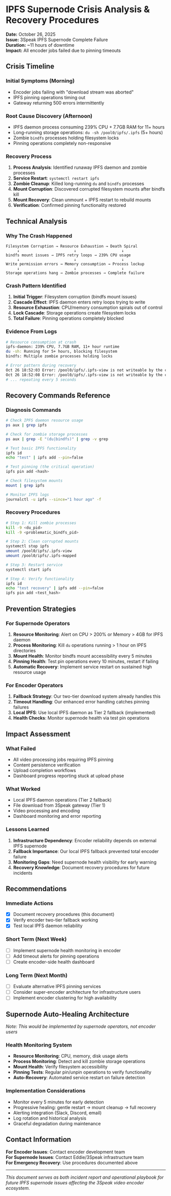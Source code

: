 # IPFS Supernode Crisis Analysis & Recovery Procedures

**Date:** October 26, 2025  
**Issue:** 3Speak IPFS Supernode Complete Failure  
**Duration:** ~11 hours of downtime  
**Impact:** All encoder jobs failed due to pinning timeouts

## Crisis Timeline

### Initial Symptoms (Morning)
- Encoder jobs failing with "download stream was aborted" 
- IPFS pinning operations timing out
- Gateway returning 500 errors intermittently

### Root Cause Discovery (Afternoon)
- IPFS daemon process consuming 239% CPU + 7.7GB RAM for 11+ hours
- Long-running storage operations: `du -sh /pool0/ipfs/.ipfs` (5+ hours)
- Zombie `bindfs` processes holding filesystem locks
- Pinning operations completely non-responsive

### Recovery Process
1. **Process Analysis**: Identified runaway IPFS daemon and zombie processes
2. **Service Restart**: `systemctl restart ipfs` 
3. **Zombie Cleanup**: Killed long-running `du` and `bindfs` processes
4. **Mount Corruption**: Discovered corrupted filesystem mounts after bindfs kill
5. **Mount Recovery**: Clean unmount + IPFS restart to rebuild mounts
6. **Verification**: Confirmed pinning functionality restored

## Technical Analysis

### Why The Crash Happened
```
Filesystem Corruption → Resource Exhaustion → Death Spiral
     ↓                        ↓                    ↓
bindfs mount issues → IPFS retry loops → 239% CPU usage
     ↓                        ↓                    ↓
Write permission errors → Memory consumption → Process lockup
     ↓                        ↓                    ↓
Storage operations hang → Zombie processes → Complete failure
```

### Crash Pattern Identified
1. **Initial Trigger**: Filesystem corruption (bindfs mount issues)
2. **Cascade Effect**: IPFS daemon enters retry loops trying to write
3. **Resource Exhaustion**: CPU/memory consumption spirals out of control
4. **Lock Cascade**: Storage operations create filesystem locks
5. **Total Failure**: Pinning operations completely blocked

### Evidence From Logs
```bash
# Resource consumption at crash
ipfs-daemon: 239% CPU, 7.7GB RAM, 11+ hour runtime
du -sh: Running for 5+ hours, blocking filesystem
bindfs: Multiple zombie processes holding locks

# Error pattern during recovery
Oct 26 18:52:03 Error: /pool0/ipfs/.ipfs-view is not writeable by the current user
Oct 26 18:52:08 Error: /pool0/ipfs/.ipfs-view is not writeable by the current user
# ... repeating every 5 seconds
```

## Recovery Commands Reference

### Diagnosis Commands
```bash
# Check IPFS daemon resource usage
ps aux | grep ipfs

# Check for zombie storage processes  
ps aux | grep -E "(du|bindfs)" | grep -v grep

# Test basic IPFS functionality
ipfs id
echo "test" | ipfs add --pin=false

# Test pinning (the critical operation)
ipfs pin add <hash>

# Check filesystem mounts
mount | grep ipfs

# Monitor IPFS logs
journalctl -u ipfs --since="1 hour ago" -f
```

### Recovery Procedures
```bash
# Step 1: Kill zombie processes
kill -9 <du_pid>
kill -9 <problematic_bindfs_pid>

# Step 2: Clean corrupted mounts
systemctl stop ipfs
umount /pool0/ipfs/.ipfs-view
umount /pool0/ipfs/.ipfs-mapped

# Step 3: Restart service
systemctl start ipfs

# Step 4: Verify functionality
ipfs id
echo "test recovery" | ipfs add --pin=false
ipfs pin add <test_hash>
```

## Prevention Strategies

### For Supernode Operators
1. **Resource Monitoring**: Alert on CPU > 200% or Memory > 4GB for IPFS daemon
2. **Process Monitoring**: Kill `du` operations running > 1 hour on IPFS directories  
3. **Mount Health**: Monitor bindfs mount accessibility every 5 minutes
4. **Pinning Health**: Test pin operations every 10 minutes, restart if failing
5. **Automatic Recovery**: Implement service restart on sustained high resource usage

### For Encoder Operators
1. **Fallback Strategy**: Our two-tier download system already handles this
2. **Timeout Handling**: Our enhanced error handling catches pinning failures
3. **Local IPFS**: Use local IPFS daemon as Tier 2 fallback (implemented)
4. **Health Checks**: Monitor supernode health via test pin operations

## Impact Assessment

### What Failed
- All video processing jobs requiring IPFS pinning
- Content persistence verification  
- Upload completion workflows
- Dashboard progress reporting stuck at upload phase

### What Worked
- Local IPFS daemon operations (Tier 2 fallback)
- File download from 3Speak gateway (Tier 1)
- Video processing and encoding
- Dashboard monitoring and error reporting

### Lessons Learned
1. **Infrastructure Dependency**: Encoder reliability depends on external IPFS supernode
2. **Fallback Importance**: Our local IPFS fallback prevented total encoder failure
3. **Monitoring Gaps**: Need supernode health visibility for early warning
4. **Recovery Knowledge**: Document recovery procedures for future incidents

## Recommendations

### Immediate Actions
- [x] Document recovery procedures (this document)
- [x] Verify encoder two-tier fallback working
- [x] Test local IPFS daemon reliability

### Short Term (Next Week)
- [ ] Implement supernode health monitoring in encoder
- [ ] Add timeout alerts for pinning operations
- [ ] Create encoder-side health dashboard

### Long Term (Next Month)  
- [ ] Evaluate alternative IPFS pinning services
- [ ] Consider super-encoder architecture for infrastructure users
- [ ] Implement encoder clustering for high availability

## Supernode Auto-Healing Architecture

*Note: This would be implemented by supernode operators, not encoder users*

### Health Monitoring System
- **Resource Monitoring**: CPU, memory, disk usage alerts
- **Process Monitoring**: Detect and kill zombie storage operations
- **Mount Health**: Verify filesystem accessibility 
- **Pinning Tests**: Regular pin/unpin operations to verify functionality
- **Auto-Recovery**: Automated service restart on failure detection

### Implementation Considerations
- Monitor every 5 minutes for early detection
- Progressive healing: gentle restart → mount cleanup → full recovery
- Alerting integration (Slack, Discord, email)
- Log rotation and historical analysis
- Graceful degradation during maintenance

## Contact Information

**For Encoder Issues**: Contact encoder development team  
**For Supernode Issues**: Contact Eddie/3Speak infrastructure team  
**For Emergency Recovery**: Use procedures documented above

---

*This document serves as both incident report and operational playbook for future IPFS supernode issues affecting the 3Speak video encoder ecosystem.*